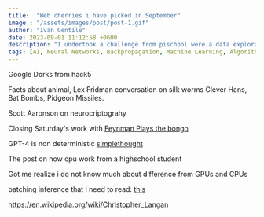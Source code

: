 ```yaml
---
title:  "Web cherries i have picked in September"
image : "/assets/images/post/post-1.gif"
author: "Ivan Gentile"
date: 2023-09-01 11:12:58 +0600
description: "I undertook a challenge from pischool were a data exploraiton of "
tags: [AI, Neural Networks, Backpropagation, Machine Learning, Algorithms, Karpathy, Deep Learning]
---
```



Google Dorks from hack5

Facts about animal, Lex Fridman conversation on silk worms
Clever Hans, Bat Bombs, Pidgeon Missiles.

Scott Aaronson on neurocriptograhy 

Closing Saturday's work with [Feynman Plays the bongo](https://www.youtube.com/watch?v=HKTSaezB4p8&ab_channel=sdfhsfh)

GPT-4 is non deterministic [simplethought](https://152334h.github.io/blog/non-determinism-in-gpt-4/#are-you-really-sure-it-isnt-hardware)

The post on how cpu work from a highschool student 

Got me realize i do not know much about difference from GPUs and CPUs 

batching inference that i need to read: [this](Ihttps://www.anyscale.com/blog/continuous-batching-llm-inference)

https://en.wikipedia.org/wiki/Christopher_Langan